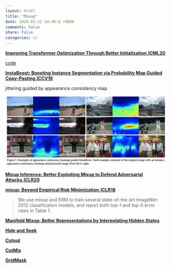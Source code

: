 ```yaml
---
layout: draft
title: "Mixup"
date: 2020-03-22 14:49:0 +0000
comments: False
share: False
categories: cv
---
```


**[Improving Transformer Optimization Through Better Initialization,ICML20](http://www.cs.toronto.edu/~mvolkovs/ICML2020_tfixup.pdf)**

[code](https://github.com/layer6ai-labs/T-Fixup)

**[InstaBoost: Boosting Instance Segmentation via Probability Map Guided Copy-Pasting,ICCV19](https://arxiv.org/pdf/1908.07801.pdf)**

jittering guided by appearance consistency map

![](/imgs/instaboost.png)

**[Mixup Inference: Better Exploiting Mixup to Defend Adversarial Attacks,ICLR20](https://openreview.net/forum?id=ByxtC2VtPB)**

**[mixup: Beyond Empirical Risk Minimization,ICLR18](https://openreview.net/forum?id=r1Ddp1-Rb)**

> We use mixup and ERM to train several state-of-the-art ImageNet-2012
classification models, and report both top-1 and top-5 error rates in Table 1.

**[Manifold Mixup: Better Representations by Interpolating Hidden States<ICML19>](https://arxiv.org/pdf/1806.05236.pdf)**



**[Hide and Seek]()**
<!--

https://zhuanlan.zhihu.com/p/

-->
**[Cutout]()**

**[CutMix]()**

**[GridMask]()**










